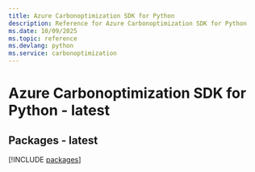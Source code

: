 ```yaml
---
title: Azure Carbonoptimization SDK for Python
description: Reference for Azure Carbonoptimization SDK for Python
ms.date: 10/09/2025
ms.topic: reference
ms.devlang: python
ms.service: carbonoptimization
---
```

# Azure Carbonoptimization SDK for Python - latest
## Packages - latest
[!INCLUDE [packages](carbonoptimization-index.md)]